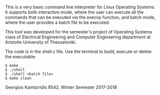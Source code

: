 This is a very basic command line interpreter for Linux Operating Systems. It supports both interactive mode,
where the user can execute all the commands that can be executed via the execvp function, and batch mode, where
the user provides a batch file to be executed.

This tool was developed for the semester's project of Operating Systems class of Electrical Engineering and Computer Engineering
department at Aristotle University of Thessaloniki.

The code is in the shell.c file. Use the terminal to build, execute or delete the executable:

    $ make
    $ ./shell
    $ ./shell <batch file>
	$ make clean
	
Georgios Kamtziridis 8542, Winter Semester 2017-2018
